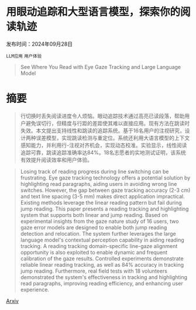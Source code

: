 # 用眼动追踪和大型语言模型，探索你的阅读轨迹

发布时间：2024年09月28日

`LLM应用` `用户体验`

> See Where You Read with Eye Gaze Tracking and Large Language Model

# 摘要

> 行切换时丢失阅读进度令人烦恼。眼动追踪技术通过高亮已读段落，帮助用户避免误切行，但精度与行距的差距使其难以直接应用。现有方法在跳读时失效。本文提出支持线性和跳读的追踪系统。基于16名用户的注视研究，设计两种误差模型，实现跳读检测与重定位。系统还利用大语言模型的上下文感知能力，并利用行-注视对齐机会，实现动态校准。实验显示，线性阅读追踪可靠，跳读追踪准确率达84%。18名志愿者的实地测试证明，该系统有效提升阅读效率和用户体验。

> Losing track of reading progress during line switching can be frustrating. Eye gaze tracking technology offers a potential solution by highlighting read paragraphs, aiding users in avoiding wrong line switches. However, the gap between gaze tracking accuracy (2-3 cm) and text line spacing (3-5 mm) makes direct application impractical. Existing methods leverage the linear reading pattern but fail during jump reading. This paper presents a reading tracking and highlighting system that supports both linear and jump reading. Based on experimental insights from the gaze nature study of 16 users, two gaze error models are designed to enable both jump reading detection and relocation. The system further leverages the large language model's contextual perception capability in aiding reading tracking. A reading tracking domain-specific line-gaze alignment opportunity is also exploited to enable dynamic and frequent calibration of the gaze results. Controlled experiments demonstrate reliable linear reading tracking, as well as 84% accuracy in tracking jump reading. Furthermore, real field tests with 18 volunteers demonstrated the system's effectiveness in tracking and highlighting read paragraphs, improving reading efficiency, and enhancing user experience.

[Arxiv](https://arxiv.org/abs/2409.19454)